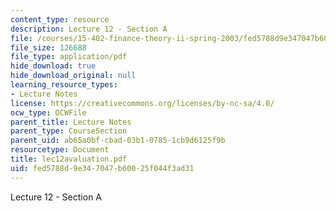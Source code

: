 ```yaml
---
content_type: resource
description: Lecture 12 - Section A
file: /courses/15-402-finance-theory-ii-spring-2003/fed5788d9e347047b60025f044f3ad31_lec12avaluation.pdf
file_size: 126688
file_type: application/pdf
hide_download: true
hide_download_original: null
learning_resource_types:
- Lecture Notes
license: https://creativecommons.org/licenses/by-nc-sa/4.0/
ocw_type: OCWFile
parent_title: Lecture Notes
parent_type: CourseSection
parent_uid: ab65a0bf-cbad-03b1-0785-1cb9d6125f9b
resourcetype: Document
title: lec12avaluation.pdf
uid: fed5788d-9e34-7047-b600-25f044f3ad31
---
```

Lecture 12 - Section A